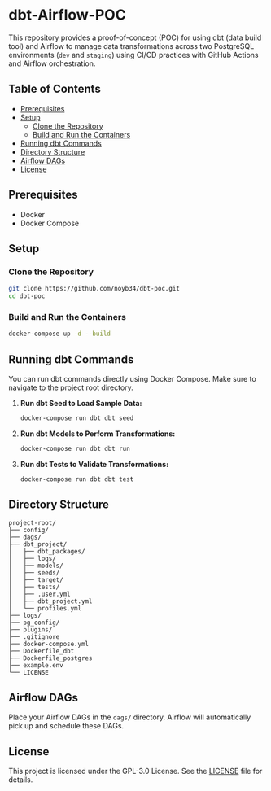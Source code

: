 # dbt-Airflow-POC

This repository provides a proof-of-concept (POC) for using dbt (data build tool) and Airflow to manage data transformations across two PostgreSQL environments (`dev` and `staging`) using CI/CD practices with GitHub Actions and Airflow orchestration.

## Table of Contents

- [Prerequisites](#prerequisites)
- [Setup](#setup)
  - [Clone the Repository](#clone-the-repository)
  - [Build and Run the Containers](#build-and-run-the-containers)
- [Running dbt Commands](#running-dbt-commands)
- [Directory Structure](#directory-structure)
- [Airflow DAGs](#airflow-dags)
- [License](#license)

## Prerequisites

- Docker
- Docker Compose

## Setup

### Clone the Repository

```sh
git clone https://github.com/noyb34/dbt-poc.git
cd dbt-poc
```

### Build and Run the Containers

```sh
docker-compose up -d --build
```

## Running dbt Commands

You can run dbt commands directly using Docker Compose. Make sure to navigate to the project root directory.

1. **Run dbt Seed to Load Sample Data:**

   ```sh
   docker-compose run dbt dbt seed
   ```

2. **Run dbt Models to Perform Transformations:**

   ```sh
   docker-compose run dbt dbt run 
   ```

3. **Run dbt Tests to Validate Transformations:**

   ```sh
   docker-compose run dbt dbt test
   ```

## Directory Structure

```
project-root/
├── config/
├── dags/
├── dbt_project/
│   ├── dbt_packages/
│   ├── logs/
│   ├── models/
│   ├── seeds/
│   ├── target/
│   ├── tests/
│   ├── .user.yml
│   ├── dbt_project.yml
│   └── profiles.yml
├── logs/
├── pg_config/
├── plugins/
├── .gitignore
├── docker-compose.yml
├── Dockerfile_dbt
├── Dockerfile_postgres
├── example.env
└── LICENSE
```

## Airflow DAGs

Place your Airflow DAGs in the `dags/` directory. Airflow will automatically pick up and schedule these DAGs.

## License

This project is licensed under the GPL-3.0 License. See the [LICENSE](./LICENSE) file for details.
